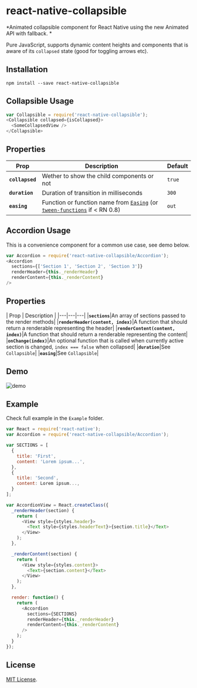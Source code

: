 # react-native-collapsible
*Animated collapsible component for React Native using the new Animated API with fallback. *

Pure JavaScript, supports dynamic content heights and components that is aware of its `collapsed` state (good for toggling arrows etc).

## Installation

```
npm install --save react-native-collapsible
```

## Collapsible Usage

```js
var Collapsible = require('react-native-collapsible');
<Collapsible collapsed={isCollapsed}>
  <SomeCollapsedView />
</Collapsible>
```

## Properties

| Prop | Description | Default |
|---|---|---|
|**`collapsed`**|Wether to show the child components or not|`true`|
|**`duration`**|Duration of transition in milliseconds|`300`|
|**`easing`**|Function or function name from [`Easing`](https://github.com/facebook/react-native/blob/master/Libraries/Animation/Animated/Easing.js) (or [`tween-functions`](https://github.com/chenglou/tween-functions) if < RN 0.8) |`out`|

## Accordion Usage

This is a convenience component for a common use case, see demo below. 

```js
var Accordion = require('react-native-collapsible/Accordion');
<Accordion 
  sections={['Section 1', 'Section 2', 'Section 3']}
  renderHeader={this._renderHeader}
  renderContent={this._renderContent}
/>
```

## Properties

| Prop | Description |
|---|---|---|
|**`sections`**|An array of sections passed to the render methods|
|**`renderHeader(content, index)`**|A function that should return a renderable representing the header|
|**`renderContent(content, index)`**|A function that should return a renderable representing the content|
|**`onChange(index)`**|An optional function that is called when currently active section is changed, `index === false` when collapsed|
|**`duration`**|See `Collapsible`|
|**`easing`**|See `Collapsible`|

## Demo

![demo](https://cloud.githubusercontent.com/assets/378279/8047315/0237ca2c-0e44-11e5-9a16-1da052406eb0.gif)

## Example 

Check full example in the `Example` folder. 

```js
var React = require('react-native');
var Accordion = require('react-native-collapsible/Accordion');

var SECTIONS = [
  {
    title: 'First',
    content: 'Lorem ipsum...',
  },
  {
    title: 'Second',
    content: Lorem ipsum...,
  }
];

var AccordionView = React.createClass({
  _renderHeader(section) {
    return (
      <View style={styles.header}>
        <Text style={styles.headerText}>{section.title}</Text>
      </View>
    );
  },

  _renderContent(section) {
    return (
      <View style={styles.content}>
        <Text>{section.content}</Text>
      </View>
    );
  },

  render: function() {
    return (
      <Accordion
        sections={SECTIONS}
        renderHeader={this._renderHeader}
        renderContent={this._renderContent}
      />
    );
  }
});
```

## License

[MIT License](http://opensource.org/licenses/mit-license.html).


